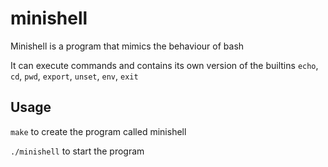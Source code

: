 # minishell
Minishell is a program that mimics the behaviour of bash

It can execute commands and contains its own version of the builtins ``echo``, ``cd``, ``pwd``, ``export``, ``unset``, ``env``, ``exit``

## Usage
``make`` to create the program called minishell

``./minishell`` to start the program
